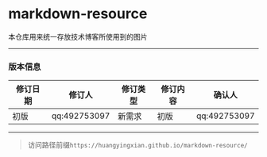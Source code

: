 # markdown-resource  

本仓库用来统一存放技术博客所使用到的图片

---
### 版本信息
修订日期 | 修订人 | 修订类型 | 修订内容 | 确认人
---|--- |--- |--- |---
初版 | qq:492753097 | 新需求 | 初版 | qq:492753097
---

> 访问路径前缀`https://huangyingxian.github.io/markdown-resource/`